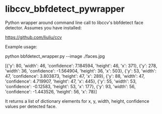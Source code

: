 libccv_bbfdetect_pywrapper
==========================

Python wrapper around command line call to libccv's bbfdetect face detector. Assumes you have installed:

https://github.com/liuliu/ccv


Example usage:

python bbfdetect_wrapper.py --image ./faces.jpg

[{'y': 80, 'width': 46, 'confidence': 7.184594, 'height': 46, 'x': 371}, {'y': 278, 'width': 36, 'confidence': -1.564904, 'height': 36, 'x': 503}, {'y': 53, 'width': 47, 'confidence': 3.803873, 'height': 47, 'x': 289}, {'y': 88, 'width': 47, 'confidence': 4.719907, 'height': 47, 'x': 445}, {'y': 55, 'width': 53, 'confidence': -0.12583, 'height': 53, 'x': 177}, {'y': 93, 'width': 56, 'confidence': -1.443526, 'height': 56, 'x': 78}]


It returns a list of dictionary elements for x, y, width, height, confidence values per detected face.
